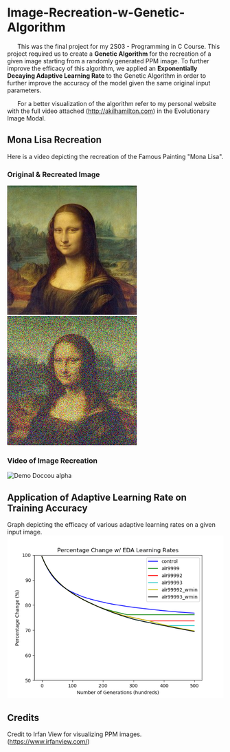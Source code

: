 # Image-Recreation-w-Genetic-Algorithm

&nbsp;&nbsp;&nbsp;&nbsp;&nbsp;&nbsp;This was the final project for my 2S03 - Programming in C Course. This project required us to create a **Genetic Algorithm** for the recreation of a given image starting from a randomly generated PPM image. To further improve the efficacy of this algorithm, we applied an **Exponentially Decaying Adaptive Learning Rate** to the Genetic Algorithm in order to further improve the accuracy of the model given the same original input parameters.
  
&nbsp;&nbsp;&nbsp;&nbsp;&nbsp;&nbsp;For a better visualization of the algorithm refer to my personal website with the full video attached (http://akilhamilton.com) in the Evolutionary Image Modal.  

## Mona Lisa Recreation
Here is a video depicting the recreation of the Famous Painting "Mona Lisa".

### Original & Recreated Image
![Original](results/mona_lisa.jpg)
![Recreated](results/mona_lisa_200k.png)
### Video of Image Recreation
![Demo Doccou alpha](https://j.gifs.com/oQDJnY.gif)

## Application of Adaptive Learning Rate on Training Accuracy
Graph depicting the efficacy of various adaptive learning rates on a given input image.
![Graphed Results](graphing_data/Escher-EDA-Progress-Plots.png)

## Credits
Credit to Irfan View for visualizing PPM images. (https://www.irfanview.com/)
